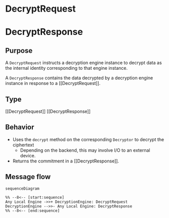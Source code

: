<div class="message" markdown>


# DecryptRequest
# DecryptResponse

## Purpose

<!-- --8<-- [start:purpose] -->
A `DecryptRequest` instructs a decryption engine instance to decrypt data as the internal identity corresponding to that engine instance.

A `DecryptResponse` contains the data decrypted by a decryption engine instance in response to a [[DecryptRequest]].
<!-- --8<-- [end:purpose] -->

## Type

<!-- --8<-- [start:type] -->
[[DecryptRequest]]
[[DecryptResponse]]
<!-- --8<-- [end:type] -->

## Behavior

<!-- --8<-- [start:behavior] -->
- Uses the `decrypt` method on the corresponding `Decryptor` to decrypt the ciphertext
    - Depending on the backend, this may involve I/O to an external device.
- Returns the commitment in a [[DecryptResponse]].
<!-- --8<-- [end:behavior] -->

## Message flow

<!-- --8<-- [start:messages] -->
```mermaid
sequenceDiagram

%% --8<-- [start:sequence]
Any Local Engine ->>+ DecryptionEngine: DecryptRequest
DecryptionEngine -->>- Any Local Engine: DecryptResponse
%% --8<-- [end:sequence]
```
<!-- --8<-- [end:messages] -->

</div>
